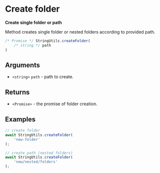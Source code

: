 Create folder
=============

**Create single folder or path**

Method creates single folder or nested folders according to provided path.

```js
/* Promise */ StringUtils.createFolder(
	/* string */ path
)
```


Arguments
---------

* `<string>` `path` - path to create.


Returns
-------

* `<Promise>` - the promise of folder creation.


Examples
--------

```js
// create folder
await StringUtils.createFolder(
	'new-folder'
);

// create path (nested folders)
await StringUtils.createFolder(
	'new/nested/folders'
);
```
